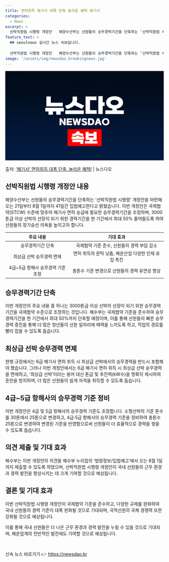 ```yaml
---
title: 면허취득 해기사 대폭 단축 놀라운 혜택 해기사
categories:
  - News
excerpt: >
  선박직원법 시행령 개정안   해양수산부는 선원들의 승무경력기간을 단축하는 ‘선박직원법 시행령’ 개정안을 마련…
feature_text: >
  ## seoulnews 실시간 뉴스 속보입니다.

  선박직원법 시행령 개정안   해양수산부는 선원들의 승무경력기간을 단축하는 ‘선박직원법 시행령’ 개정안을 마련…
image: '/assets/img/newsdao_breakingnews.jpg'
---
```


![뉴스다오 속보](/assets/img/newsdao_breakingnews.jpg)

<p>출처: <a href="https://newsdao.kr/4321" rel="dofollow">‘해기사’ 면허취득 대폭 단축, 놀라운 혜택!</a> | 뉴스다오</p>

<h2 data-ke-size="size26">선박직원법 시행령 개정안 내용</h2>
<p data-ke-size="size16">해양수산부는 선원들의 승무경력기간을 단축하는 ‘선박직원법 시행령’ 개정안을 마련해 오는 21일부터 8월 1일까지 41일간 입법예고한다고 밝혔습니다. 이번 개정안은 국제협약(STCW) 수준에 맞추어 해기사 면허 승급에 필요한 승무경력기간을 조정하며, 3000톤급 이상 선박의 선장이 되기 위한 경력기간을 현 기간에서 최대 50% 줄어들도록 하여 선원들의 장기승선 의욕을 높이고자 합니다.</p>
<table>
	<thead>
		<tr>
			<th style="text-align: center;">주요 내용</th>
			<th style="text-align: center;">기대 효과</th>
		</tr>
	</thead>
	<tbody>
		<tr>
			<td style="text-align: center;">승무경력기간 단축</td>
			<td style="text-align: center;">국제협약 기준 준수, 선원들의 경력 부담 감소</td>
		</tr>
		<tr>
			<td style="text-align: center;">최상급 선박 승무경력 면제</td>
			<td style="text-align: center;">면허 취득의 문턱 낮춤, 해운산업 다양한 인재 유입 촉진</td>
		</tr>
		<tr>
			<td style="text-align: center;">4급~5급 항해사 승무경력 기준 조정</td>
			<td style="text-align: center;">총톤수 기준 변경으로 선원들의 경력 유연성 향상</td>
		</tr>
	</tbody>
</table>

<h2 data-ke-size="size26">승무경력기간 단축</h2>
<p data-ke-size="size16">이번 개정안의 주요 내용 중 하나는 3000톤급 이상 선박의 선장이 되기 위한 승무경력기간을 국제협약 수준으로 조정하는 것입니다. 해수부는 국제협약 기준을 준수하여 승무경력기간을 현 기간에서 최대 50%까지 단축할 예정이며, 이를 통해 선원들의 빠른 승무경력 증진을 통해 더 많은 청년들이 선원 일자리에 매력을 느끼도록 하고, 직업의 경로를 빨리 잡을 수 있도록 돕습니다.</p>

<h2 data-ke-size="size26">최상급 선박 승무경력 면제</h2>
<p data-ke-size="size16">현행 규정에서는 6급 해기사 면허 취득 시 최상급 선박에서의 승무경력을 반드시 포함해야 했습니다. 그러나 이번 개정안에서는 6급 해기사 면허 취득 시 최상급 선박 승무경력을 면제하고, ‘최상급 선박’이라는 용어 대신 톤급 및 추진력(kW수)을 명확히 제시하여 혼란을 방지하며, 더 많은 선원들이 쉽게 자격을 취득할 수 있도록 돕습니다.</p>

<h2 data-ke-size="size26">4급~5급 항해사의 승무경력 기준 정비</h2>
<p data-ke-size="size16">이번 개정안은 4급 및 5급 항해사의 승무경력 기준도 조정합니다. 소형선박의 기준 톤수를 30톤에서 25톤으로 변경하고, 4급·5급 항해사의 승무경력 기준을 정비하여 총톤수 25톤으로 변경하여 변경된 기준을 반영함으로써 선원들이 더 효율적으로 경력을 쌓을 수 있도록 돕습니다.</p>

<h2 data-ke-size="size26">의견 제출 및 기대 효과</h2>
<p data-ke-size="size16">해수부는 이번 개정안의 의견을 해수부 누리집의 ‘법령정보/입법예고’에서 오는 8월 1일까지 제출할 수 있도록 하였으며, 선박직원법 시행령 개정안이 국내 선원들의 근무 환경과 경력 발전을 향상시키는 데 크게 기여할 것으로 예상됩니다.</p>

<h2 data-ke-size="size26">결론 및 기대 효과</h2>
<p data-ke-size="size16">이번 선박직원법 시행령 개정안이 국제협약 기준을 준수하고, 다양한 규제를 완화하여 국내 선원들의 경력 기준이 대폭 완화될 것으로 기대되며, 국적선원의 국제 경쟁력 또한 강화될 것으로 예상됩니다.</p>
<p data-ke-size="size16">이를 통해 국내 선원들은 더 나은 근무 환경과 경력 발전을 누릴 수 있을 것으로 기대되며, 해운업계의 전반적인 발전에도 기여할 것으로 예상됩니다.</p>
<p data-ke-size="size16">&nbsp;</p> 

신속 뉴스 바로가기 👉 <a href="https://newsdao.kr" rel="dofollow">https://newsdao.kr</a>


